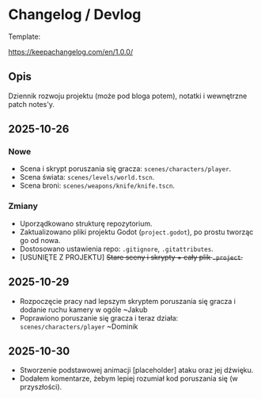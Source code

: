 # Changelog / Devlog

Template:

<https://keepachangelog.com/en/1.0.0/>

## Opis

Dziennik rozwoju projektu (może pod bloga potem), notatki i wewnętrzne patch notes'y.

## 2025-10-26

### Nowe

- Scena i skrypt poruszania się gracza: `scenes/characters/player`.
- Scena świata: `scenes/levels/world.tscn`.
- Scena broni: `scenes/weapons/knife/knife.tscn`.

### Zmiany

- Uporządkowano strukturę repozytorium.
- Zaktualizowano pliki projektu Godot (`project.godot`), po prostu tworząc go od nowa.
- Dostosowano ustawienia repo: `.gitignore`, `.gitattributes`.
- [USUNIĘTE Z PROJEKTU] ~~Stare sceny i skrypty + cały plik `.project`.~~

## 2025-10-29

- Rozpoczęcie pracy nad lepszym skryptem poruszania się gracza i dodanie ruchu kamery w ogóle ~Jakub
- Poprawiono poruszanie się gracza i teraz działa: `scenes/characters/player` ~Dominik

## 2025-10-30

- Stworzenie podstawowej animacji [placeholder] ataku oraz jej dźwięku.
- Dodałem komentarze, żebym lepiej rozumiał kod poruszania się (w przyszłości).
